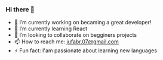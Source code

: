 ### Hi there 👋

<!--
**JuFaro/JuFaro** is a ✨ _special_ ✨ repository because its `README.md` (this file) appears on your GitHub profile.
-->

- 🔭 I’m currently working on becaming a great developer!
- 🌱 I’m currently learning React
- 👯 I’m looking to collaborate on begginers projects
- 📫 How to reach me: jufabr.07@gmail.com
- ⚡ Fun fact: I'am passionate about learning new languages

